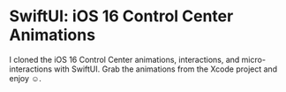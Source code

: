 # SwiftUI: iOS 16 Control Center Animations

I cloned the iOS 16 Control Center animations, interactions, and micro-interactions with SwiftUI. Grab the animations from the Xcode project and enjoy ☺️.


